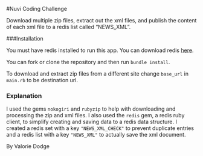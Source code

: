 #Nuvi Coding Challenge

Download multiple zip files, extract out the xml files, and publish the content of each xml file to a redis list called “NEWS_XML”.

###Installation

You must have redis installed to run this app. You can download redis [here](https://redis.io/download).

You can fork or clone the repository and then run `bundle install`.

To download and extract zip files from a different site change `base_url` in `main.rb` to be destination url.

### Explanation

I used the gems `nokogiri` and `rubyzip` to help with downloading and processing the zip and xml files. I also used the `redis` gem, a redis ruby client, to simplify creating and saving data to a redis data structure. I created a redis set with a key `"NEWS_XML_CHECK"` to prevent duplicate entries and a redis list with a key `"NEWS_XML"` to actually save the xml document.

By Valorie Dodge
